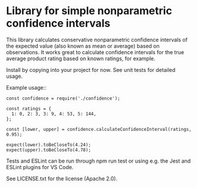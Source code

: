 # Library for simple nonparametric confidence intervals

This library calculates conservative nonparametric confidence intervals of the
expected value (also known as mean or average) based on observations. It works
great to calculate confidence intervals for the true average product rating
based on known ratings, for example.

Install by copying into your project for now. See unit tests for detailed usage.

Example usage::

    const confidence = require('./confidence');

    const ratings = {
      1: 0, 2: 3, 3: 9, 4: 53, 5: 144,
    };

    const [lower, upper] = confidence.calculateConfidenceInterval(ratings, 0.95);

    expect(lower).toBeCloseTo(4.24);
    expect(upper).toBeCloseTo(4.78);

Tests and ESLint can be run through npm run test or using e.g. the Jest and
ESLint plugins for VS Code.

See LICENSE.txt for the license (Apache 2.0).
